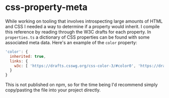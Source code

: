 # css-property-meta

While working on tooling that involves introspecting large amounts of HTML and CSS I needed a way to determine if a property would inherit. I compile this reference by reading through the W3C drafts for each property. In `properties.ts` a dictionary of CSS properties can be found with some associated meta data. Here's an example of the `color` property:

```javascript
'color': {
  inherited: true,
  links: {
    w3c: [ 'https://drafts.csswg.org/css-color-3/#color0', 'https://drafts.csswg.org/css-color-3/#color01' ]
  }
}
```

This is not published on npm, so for the time being I'd recommend simply copy/pasting the file into your project directly.
